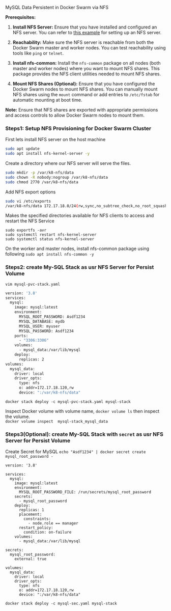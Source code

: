 
MySQL Data Persistent in Docker Swarm via NFS

**Prerequisites:**

1. **Install NFS Server:** Ensure that you have installed and configured an NFS server. You can refer to [this example](https://github.com/nasirnjs/k8s-cluster-setup/blob/main/dynamic-nfs-provisioning_k8s.md) for setting up an NFS server.

2. **Reachability:** Make sure the NFS server is reachable from both the Docker Swarm master and worker nodes. You can test reachability using tools like `ping` or `telnet`.

3. **Install nfs-common:** Install the `nfs-common` package on all nodes (both master and worker nodes) where you want to mount NFS shares. This package provides the NFS client utilities needed to mount NFS shares.

4. **Mount NFS Shares (Optional):** Ensure that you have configured the Docker Swarm nodes to mount NFS shares. You can manually mount NFS shares using the `mount` command or add entries to `/etc/fstab` for automatic mounting at boot time.

**Note:** Ensure that NFS shares are exported with appropriate permissions and access controls to allow Docker Swarm nodes to mount them.

### Steps1: Setup  NFS Provisioning for Docker Swarm Cluster

First lets install NFS server on the host machine
```bash
sudo apt update
sudo apt install nfs-kernel-server -y
```
Create a directory where our NFS server will serve the files.
```bash
sudo mkdir -p /var/k8-nfs/data
sudo chown -R nobody:nogroup /var/k8-nfs/data
sudo chmod 2770 /var/k8-nfs/data
```

Add NFS export options
```bash
sudo vi /etc/exports	
/var/k8-nfs/data 172.17.18.0/24(rw,sync,no_subtree_check,no_root_squash,no_all_squash)
```

Makes the specified directories available for NFS clients to access and restart the NFS Service
```
sudo exportfs -avr
sudo systemctl restart nfs-kernel-server
sudo systemctl status nfs-kernel-server
```

On the worker and master nodes, install nfs-common package using following
`sudo apt install nfs-common -y`


### Steps2: create My-SQL Stack as usr NFS Server for Persist Volume

`vim mysql-pvc-stack.yaml`
```bash
version: '3.8'
services:
  mysql:
    image: mysql:latest
    environment:
      MYSQL_ROOT_PASSWORD: Asdf1234
      MYSQL_DATABASE: mydb
      MYSQL_USER: myuser
      MYSQL_PASSWORD: Asdf1234
    ports:
      - "3306:3306"
    volumes:
      - mysql_data:/var/lib/mysql
    deploy:
      replicas: 2
volumes:
  mysql_data:
    driver: local
    driver_opts:
      type: nfs
      o: addr=172.17.18.120,rw
      device: ":/var/k8-nfs/data"
```

`docker stack deploy -c mysql-pvc-stack.yaml mysql-stack`

Inspect Docker volume with volume name, `docker volume ls` then inspect the volume.\
`docker volume inspect  mysql-stack_mysql_data`


### Steps3(Optional): create My-SQL Stack with `secret` as usr NFS Server for Persist Volume

Create Secret for MySQL
`echo "Asdf1234" | docker secret create mysql_root_password -`

```
version: '3.8'

services:
  mysql:
    image: mysql:latest
    environment:
      MYSQL_ROOT_PASSWORD_FILE: /run/secrets/mysql_root_password
    secrets:
      - mysql_root_password
    deploy:
      replicas: 1
      placement:
        constraints:
          - node.role == manager
      restart_policy:
        condition: on-failure
    volumes:
      - mysql_data:/var/lib/mysql

secrets:
  mysql_root_password:
    external: true

volumes:
  mysql_data:
    driver: local
    driver_opts:
      type: nfs
      o: addr=172.17.18.120,rw
      device: ":/var/k8-nfs/data"
```
`docker stack deploy -c mysql-sec.yaml mysql-stack`